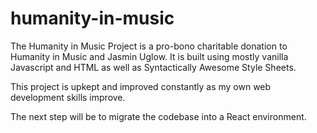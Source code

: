 # humanity-in-music

The Humanity in Music Project is a pro-bono charitable donation to Humanity in
Music and Jasmin Uglow. It is built using mostly vanilla Javascript and HTML as
well as Syntactically Awesome Style Sheets. 

This project is upkept and improved constantly as my own web development skills
improve.

The next step will be to migrate the codebase into a React environment.